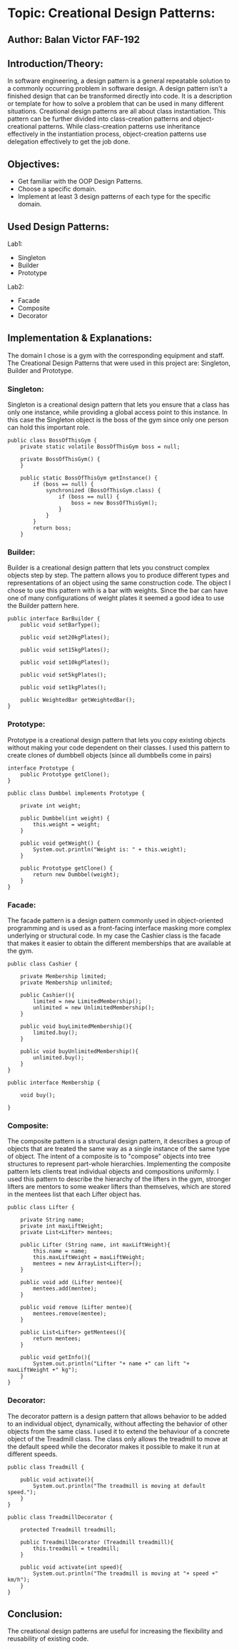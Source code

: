 # Topic: Creational Design Patterns:
## Author: Balan Victor FAF-192
## Introduction/Theory: 
In software engineering, a design pattern is a general repeatable solution to a commonly occurring problem in software design. A design pattern isn't a finished design that can be transformed directly into code. It is a description or template for how to solve a problem that can be used in many different situations. Creational design patterns are all about class instantiation. This pattern can be further divided into class-creation patterns and object-creational patterns. While class-creation patterns use inheritance effectively in the instantiation process, object-creation patterns use delegation effectively to get the job done.
## Objectives:
* Get familiar with the OOP Design Patterns.
* Choose a specific domain.
* Implement at least 3 design patterns of each type for the specific domain.
## Used Design Patterns: 
Lab1:
* Singleton
* Builder
* Prototype

Lab2:
* Facade
* Composite
* Decorator
## Implementation & Explanations:
The domain I chose is a gym with the corresponding equipment and staff. The Creational Design Patterns that were used in this project are: Singleton, Builder and Prototype. 
### Singleton: 
Singleton is a creational design pattern that lets you ensure that a class has only one instance, while providing a global access point to this instance. In this case the Singleton object is the boss of the gym since only one person can hold this important role.
```
public class BossOfThisGym {
    private static volatile BossOfThisGym boss = null;

    private BossOfThisGym() {
    }

    public static BossOfThisGym getInstance() {
        if (boss == null) {
            synchronized (BossOfThisGym.class) {
                if (boss == null) {
                    boss = new BossOfThisGym();
                }
            }
        }
        return boss;
    }

```
### Builder:
Builder is a creational design pattern that lets you construct complex objects step by step. The pattern allows you to produce different types and representations of an object using the same construction code. The object I chose to use this pattern with is a bar with weights. Since the bar can have one of many configurations of weight plates it seemed a good idea to use the Builder pattern here.
```
public interface BarBuilder {
    public void setBarType();

    public void set20kgPlates();

    public void set15kgPlates();

    public void set10kgPlates();

    public void set5kgPlates();

    public void set1kgPlates();

    public WeightedBar getWeightedBar();
}
```
### Prototype: 
Prototype is a creational design pattern that lets you copy existing objects without making your code dependent on their classes. I used this pattern to create clones of dumbbell objects (since all dumbbells come in pairs)
```
interface Prototype {
    public Prototype getClone();
}

public class Dumbbel implements Prototype {

    private int weight;

    public Dumbbel(int weight) {
        this.weight = weight;
    }

    public void getWeight() {
        System.out.println("Weight is: " + this.weight);
    }

    public Prototype getClone() {
        return new Dumbbel(weight);
    }
}

```
### Facade:
The facade pattern is a design pattern commonly used in object-oriented programming and is used as a front-facing interface masking more complex underlying or structural code. In my case the Cashier class is the facade that makes it easier to obtain the different memberships that are available at the gym.
```
public class Cashier {

    private Membership limited;
    private Membership unlimited;

    public Cashier(){
        limited = new LimitedMembership();
        unlimited = new UnlimitedMembership();
    }

    public void buyLimitedMembership(){
        limited.buy();
    }

    public void buyUnlimitedMembership(){
        unlimited.buy();
    }
}

public interface Membership {

    void buy();

}
```
### Composite:
The composite pattern is a structural design pattern, it describes a group of objects that are treated the same way as a single instance of the same type of object. The intent of a composite is to "compose" objects into tree structures to represent part-whole hierarchies. Implementing the composite pattern lets clients treat individual objects and compositions uniformly. I used this pattern to describe the hierarchy of the lifters in the gym, stronger lifters are mentors to some weaker lifters than themselves, which are stored in the mentees list that each Lifter object has.
```
public class Lifter {

    private String name;
    private int maxLiftWeight;
    private List<Lifter> mentees;

    public Lifter (String name, int maxLiftWeight){
        this.name = name;
        this.maxLiftWeight = maxLiftWeight;
        mentees = new ArrayList<Lifter>();
    }

    public void add (Lifter mentee){
        mentees.add(mentee);
    }

    public void remove (Lifter mentee){
        mentees.remove(mentee);
    }

    public List<Lifter> getMentees(){
        return mentees;
    }

    public void getInfo(){
        System.out.println("Lifter "+ name +" can lift "+ maxLiftWeight +" kg");
    }
}
```
### Decorator:
The decorator pattern is a design pattern that allows behavior to be added to an individual object, dynamically, without affecting the behavior of other objects from the same class. I used it to extend the behaviour of a concrete object of the Treadmill class. The class only allows the treadmill to move at the default speed while the decorator makes it possible to make it run at different speeds.
```
public class Treadmill {

    public void activate(){
        System.out.println("The treadmill is moving at default speed.");
    }
}

public class TreadmillDecorator {

    protected Treadmill treadmill;

    public TreadmillDecorator (Treadmill treadmill){
        this.treadmill = treadmill;
    }

    public void activate(int speed){
        System.out.println("The treadmill is moving at "+ speed +" km/h");
    }
}
```
## Conclusion:
The creational design patterns are useful for increasing the flexibility and reusability of existing code.
